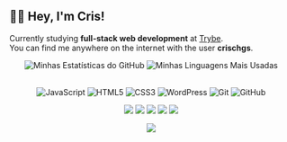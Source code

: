 ## 👋🏻 Hey, I'm Cris!

Currently studying <b>full-stack web development</b> at <a href="https://www.betrybe.com/">Trybe</a>. <br>
You can find me anywhere on the internet with the user <b>crischgs</b>.
<br>

<!-- GITHUB STATUS -->
<div align="center">
  
  <img alt="Minhas Estatísticas do GitHub" src="https://github-readme-stats-steel-omega.vercel.app/api?username=crischgs&show_icons=true&include_all_commits=true&count_private=true&cache_seconds=1800&icon_color=ff4500&title_color=ff4500&text_color=ffffff&bg_color=0d1117&hide_border=true" />
  <img alt="Minhas Linguagens Mais Usadas" src="https://github-readme-stats-steel-omega.vercel.app/api/top-langs/?username=crischgs&layout=compact&icon_color=ff45000&title_color=ff4500&text_color=ffffff&bg_color=0d1117&hide_border=true" />
  
</div>

<br>

<!-- TECNOLOGIAS -->
<div align="center">

![JavaScript](https://img.shields.io/badge/-JavaScript-%23ff4500?style=flat-square&logo=javascript&logoColor=%23fff)
![HTML5](https://img.shields.io/badge/-HTML5-%23ff4500?style=flat-square&logo=html5&logoColor=%23fff)
![CSS3](https://img.shields.io/badge/-CSS3-%23ff4500?style=flat-square&logo=css3&logoColor=%23fff)
![WordPress](https://img.shields.io/badge/-WordPress-%23ff4500?style=flat-square&logo=wordpress)
![Git](https://img.shields.io/badge/-Git-%23ff4500?style=flat-square&logo=git&logoColor=%23fff)
![GitHub](https://img.shields.io/badge/-GitHub-%23ff4500?style=flat-square&logo=github&logoColor=%23fff)

</div>

<!-- REDES SOCIAIS -->
<div align="center">
  
  <a href="https://www.linkedin.com/in/crischgs/" target="_blank"><img src="https://img.shields.io/badge/-LinkedIn-%23ff4500?style=for-the-badge&logo=linkedin&logoColor=white" target="_blank"></a>
  <a href="mailto:crischagase@gmail.com" target="_blank"><img src="https://img.shields.io/badge/Gmail-ff4500?style=for-the-badge&logo=gmail&logoColor=white" target="_blank"></a>
  <a href="https://www.youtube.com/@crischgs" target="_blank"><img src="https://img.shields.io/badge/YouTube-ff4500?style=for-the-badge&logo=youtube&logoColor=white" target="_blank"></a>
  <a href="https://instagram.com/crischgs" target="_blank"><img src="https://img.shields.io/badge/-Instagram-%23ff4500?style=for-the-badge&logo=instagram&logoColor=white" target="_blank"></a>
  <a href="https://twitter.com/crischgs" target="_blank"><img src="https://img.shields.io/badge/-Twitter-%23ff4500?style=for-the-badge&logo=twitter&logoColor=white" target="_blank"></a>
  
  ![](https://visitor-badge.glitch.me/badge?page_id=crischgs&left_color=%23ff4500&right_color=%23ff4500)

</div>
